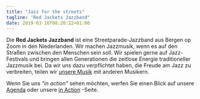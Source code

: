 ```yaml
---
title: "Jazz for the streets"
tagline: "Red Jackets Jazzband"
date: 2019-03-16T08:20:22+01:00
---
```


Die **Red Jackets Jazzband** ist eine Streetparade-Jazzband aus Bergen op Zoom in den Niederlanden. Wir machen Jazzmusik, wenn es auf den Straßen zwischen den Menschen sein soll. Wir spielen gerne auf Jazz-Festivals und bringen allen Generationen die zeitlose Energie traditioneller Jazzmusik bei. Da wir uns dazu verpflichtet haben, die Freude am Jazz zu verbreiten, teilen wir [unsere Musik](/songs) mit anderen Musikern.

Wenn Sie uns *"in action"* sehen möchten, werfen Sie einen Blick auf unsere [Agenda](/Agenda) oder unsere [in Action](/in-action) -Seite.